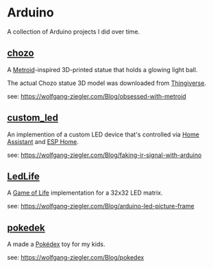 # Arduino

A collection of Arduino projects I did over time.

## [chozo](chozo)

A [Metroid](https://en.wikipedia.org/wiki/Metroid)-inspired 3D-printed statue that holds a
glowing light ball.

The actual Chozo statue 3D model was downloaded from [Thingiverse](https://wolfgang-ziegler.com/Blog/obsessed-with-metroid).

see: <https://wolfgang-ziegler.com/Blog/obsessed-with-metroid>

## [custom_led](custom_led)

An implemention of a custom LED device that's controlled via [Home Assistant](https://www.home-assistant.io/) and 
[ESP Home](https://esphome.io/index.html).

see: <https://wolfgang-ziegler.com/Blog/faking-ir-signal-with-arduino>

## [LedLife](LedLife)

A [Game of Life](https://en.wikipedia.org/wiki/Conway%27s_Game_of_Life) implementation for a 32x32 LED matrix.

see: <https://wolfgang-ziegler.com/Blog/arduino-led-picture-frame>

## [pokedek](pokedex)

A made a [Pokédex](https://pokemon.fandom.com/wiki/Pok%C3%A9dex) toy for my kids.

see: <https://wolfgang-ziegler.com/Blog/pokedex>
